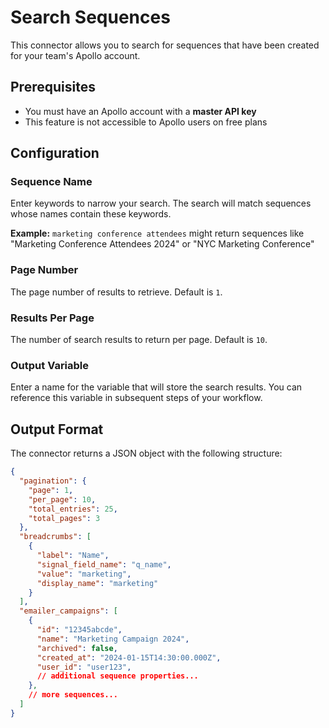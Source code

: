 # Search Sequences

This connector allows you to search for sequences that have been created for your team's Apollo account.

## Prerequisites

- You must have an Apollo account with a **master API key**
- This feature is not accessible to Apollo users on free plans

## Configuration

### Sequence Name
Enter keywords to narrow your search. The search will match sequences whose names contain these keywords.

**Example:** `marketing conference attendees` might return sequences like "Marketing Conference Attendees 2024" or "NYC Marketing Conference"

### Page Number
The page number of results to retrieve. Default is `1`.

### Results Per Page
The number of search results to return per page. Default is `10`.

### Output Variable
Enter a name for the variable that will store the search results. You can reference this variable in subsequent steps of your workflow.

## Output Format

The connector returns a JSON object with the following structure:

```json
{
  "pagination": {
    "page": 1,
    "per_page": 10,
    "total_entries": 25,
    "total_pages": 3
  },
  "breadcrumbs": [
    {
      "label": "Name",
      "signal_field_name": "q_name",
      "value": "marketing",
      "display_name": "marketing"
    }
  ],
  "emailer_campaigns": [
    {
      "id": "12345abcde",
      "name": "Marketing Campaign 2024",
      "archived": false,
      "created_at": "2024-01-15T14:30:00.000Z",
      "user_id": "user123",
      // additional sequence properties...
    },
    // more sequences...
  ]
}
```